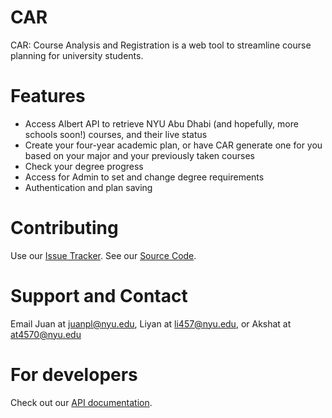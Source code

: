 # CAR
CAR: Course Analysis and Registration is a web tool to streamline course planning for university students.

# Features
- Access Albert API to retrieve NYU Abu Dhabi (and hopefully, more schools soon!) courses, and their live status
- Create your four-year academic plan, or have CAR generate one for you based on your major and your previously taken courses
- Check your degree progress
- Access for Admin to set and change degree requirements
- Authentication and plan saving

# Contributing
Use our [Issue Tracker](https://github.com/juandapl/car/issues).
See our [Source Code](https://github.com/juandapl/car).

# Support and Contact
Email Juan at juanpl@nyu.edu, Liyan at li457@nyu.edu, or Akshat at at4570@nyu.edu

# For developers
Check out our [API documentation]().
